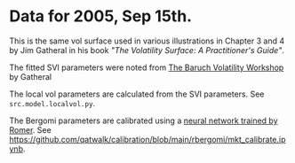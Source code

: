 # Data for 2005, Sep 15th.

This is the same vol surface used in various illustrations in Chapter 3 and 4 by Jim Gatheral in his book *"The Volatility Surface: A Practitioner's Guide"*.

The fitted SVI parameters were noted from [The Baruch Volatility Workshop](https://mfe.baruch.cuny.edu/wp-content/uploads/2015/06/VW4.pdf) by Gatheral

The local vol parameters are calculated from the SVI parameters. See `src.model.localvol.py`.

The Bergomi parameters are calibrated using a [neural network trained by Romer](
https://github.com/qatwalk/calibration/blob/main/rbergomi/mkt_calibrate.ipynb).
See https://github.com/qatwalk/calibration/blob/main/rbergomi/mkt_calibrate.ipynb.